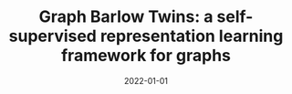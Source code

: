 ---
# Documentation: https://wowchemy.com/docs/managing-content/

title: 'Graph Barlow Twins: a self-supervised representation learning framework for
  graphs'
subtitle: ''
summary: ''
authors:
- bielak
- kajdanowicz
- Nitesh Chawla
tags: []
categories: []
date: '2022-01-01'
lastmod: 2022-10-07T04:55:56Z
featured: false
draft: false

# Featured image
# To use, add an image named `featured.jpg/png` to your page's folder.
# Focal points: Smart, Center, TopLeft, Top, TopRight, Left, Right, BottomLeft, Bottom, BottomRight.
image:
  caption: ''
  focal_point: ''
  preview_only: false

# Projects (optional).
#   Associate this post with one or more of your projects.
#   Simply enter your project's folder or file name without extension.
#   E.g. `projects = ["internal-project"]` references `content/project/deep-learning/index.md`.
#   Otherwise, set `projects = []`.
projects: []
publishDate: '2022-10-07T04:55:55.457996Z'
publication_types:
- '2'
abstract: ''
publication: '*Knowledge-Based Systems*'
doi: 10.1016/j.knosys.2022.109631
---